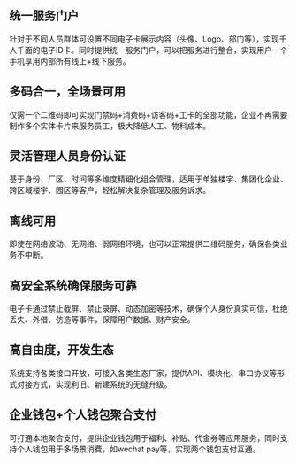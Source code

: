 ## 统一服务门户

针对于不同人员群体可设置不同电子卡展示内容（头像、Logo、部门等），实现千人千面的电子ID卡。同时提供统一服务门户，可以把服务进行整合，实现用户一个手机享用内部所有线上+线下服务。

 

## 多码合一，全场景可用

仅需一个二维码即可实现门禁码+消费码+访客码+工卡的全部功能，企业不再需要制作多个实体卡片来服务员工，极大降低人工、物料成本。

 

## 灵活管理人员身份认证

基于身份、厂区、时间等多维度精细化组合管理，适用于单独楼宇、集团化企业、跨区域楼宇、园区等客户，轻松解决复杂管理及服务诉求。

 

## 离线可用

即使在网络波动、无网络、弱网络环境，也可以正常提供二维码服务，确保各类业务不中断。

 

## 高安全系统确保服务可靠

电子卡通过禁止截屏、禁止录屏、动态加密等技术，确保个人身份真实可信，杜绝丢失、外借、仿造等事件，保障用户数据、财产安全。

 

## 高自由度，开发生态

系统支持各类接口开放，可接入各类生态厂家，提供API、模块化、串口协议等形式对接方式，实现利旧、新建系统的无缝升级。

 

## 企业钱包+个人钱包聚合支付

可打通本地聚合支付，提供企业钱包用于福利、补贴、代金券等应用服务，同时支持个人钱包用于多场景消费，如wechat pay等，实现两个钱包支付互通。
